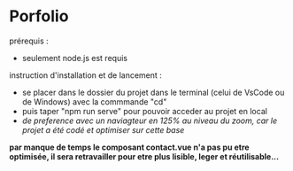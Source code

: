 # Porfolio

prérequis :
- seulement node.js est requis

instruction d'installation et de lancement :
- se placer dans le dossier du projet dans le terminal (celui de VsCode ou de Windows) avec  la commmande "cd"
- puis taper "npm run serve" pour pouvoir acceder au projet en local
- *de preference avec un naviagteur en 125% au niveau du zoom, car le projet a été codé et optimiser sur cette base*

**par manque de temps le composant contact.vue n'a pas pu etre optimisée, il sera retravailler pour etre plus lisible, leger et réutilisable...**

